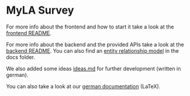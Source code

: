 # MyLA Survey

For more info about the frontend and how to start it take a look at the [frontend README](frontend.md).

For more info about the backend and the provided APIs take a look at the [backend README](backend.md).
You can also find an [entity relationship model](doc/img/backend/database/er-myla-2020-06-04.svg) in the docs folder.

We also added some ideas [ideas.md](ideas.md) for further development (written in german).

You can also take a look at our [german documentation](doc/) (LaTeX).
